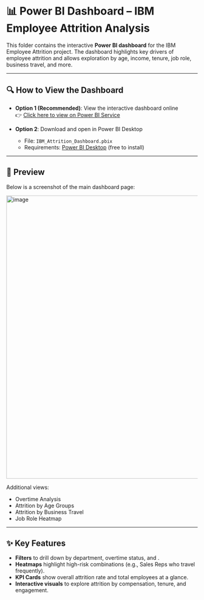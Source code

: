 # 📊 Power BI Dashboard – IBM Employee Attrition Analysis

This folder contains the interactive **Power BI dashboard** for the IBM Employee Attrition project. The dashboard highlights key drivers of employee attrition and allows exploration by age, income, tenure, job role, business travel, and more.  

---

## 🔍 How to View the Dashboard
- **Option 1 (Recommended)**: View the interactive dashboard online  
  👉 [Click here to view on Power BI Service](https://app.powerbi.com/groups/me/reports/888a3761-6d11-4097-a4a3-5aebb942924d/05fe1b77c88a29708e6d?experience=power-bi)  

- **Option 2**: Download and open in Power BI Desktop  
  - File: `IBM_Attrition_Dashboard.pbix`  
  - Requirements: [Power BI Desktop](https://powerbi.microsoft.com/desktop/) (free to install)

---

## 📸 Preview
Below is a screenshot of the main dashboard page:  

<img width="1321" height="743" alt="image" src="https://github.com/user-attachments/assets/13b82b0b-dbf0-45ef-9d1c-6a5598127e1d" />


Additional views:  
- Overtime Analysis  
- Attrition by Age Groups  
- Attrition by Business Travel  
- Job Role Heatmap  

---

## ✨ Key Features
- **Filters** to drill down by department, overtime status, and .  
- **Heatmaps** highlight high-risk combinations (e.g., Sales Reps who travel frequently).  
- **KPI Cards** show overall attrition rate and total employees at a glance.  
- **Interactive visuals** to explore attrition by compensation, tenure, and engagement.  
